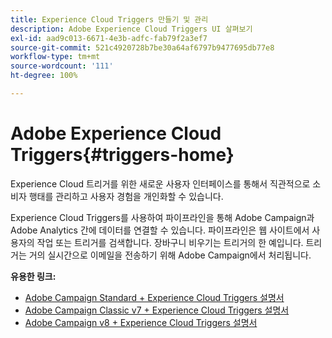```yaml
---
title: Experience Cloud Triggers 만들기 및 관리
description: Adobe Experience Cloud Triggers UI 살펴보기
exl-id: aad9c013-6671-4e3b-adfc-fab79f2a3ef7
source-git-commit: 521c4920728b7be30a64af6797b9477695db77e8
workflow-type: tm+mt
source-wordcount: '111'
ht-degree: 100%

---
```


# Adobe Experience Cloud Triggers{#triggers-home}

Experience Cloud 트리거를 위한 새로운 사용자 인터페이스를 통해서 직관적으로 소비자 행태를 관리하고 사용자 경험을 개인화할 수 있습니다.

Experience Cloud Triggers를 사용하여 파이프라인을 통해 Adobe Campaign과 Adobe Analytics 간에 데이터를 연결할 수 있습니다. 파이프라인은 웹 사이트에서 사용자의 작업 또는 트리거를 검색합니다. 장바구니 비우기는 트리거의 한 예입니다. 트리거는 거의 실시간으로 이메일을 전송하기 위해 Adobe Campaign에서 처리됩니다.

**유용한 링크:**

* [Adobe Campaign Standard + Experience Cloud Triggers 설명서](https://experienceleague.adobe.com/docs/campaign-standard/using/integrating-with-adobe-cloud/working-with-campaign-and-triggers/about-adobe-experience-cloud-triggers.html?lang=ko)
* [Adobe Campaign Classic v7 + Experience Cloud Triggers 설명서](https://experienceleague.adobe.com/docs/campaign-classic/using/integrating-with-adobe-experience-cloud/experience-triggers/about-triggers.html?lang=ko)
* [Adobe Campaign v8 + Experience Cloud Triggers 설명서](https://experienceleague.adobe.com/docs/campaign/campaign-v8/connect/ac-triggers.html?lang=ko)
